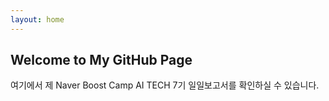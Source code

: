 ```yaml
---
layout: home
---
```

## Welcome to My GitHub Page
여기에서 제 Naver Boost Camp AI TECH 7기 일일보고서를 확인하실 수 있습니다. 

